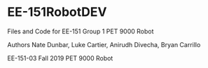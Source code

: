 # EE-151RobotDEV
Files and Code for EE-151 Group 1 PET 9000 Robot

Authors Nate Dunbar, Luke Cartier, Anirudh Divecha, Bryan Carrillo

EE-151-03 Fall 2019 
PET 9000 Robot
